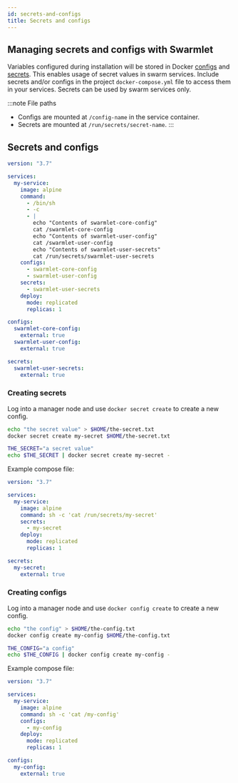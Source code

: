 ```yaml
---
id: secrets-and-configs
title: Secrets and configs
---
```


## Managing secrets and configs with Swarmlet

Variables configured during installation will be stored in Docker [configs](https://docs.docker.com/engine/swarm/configs/) and [secrets](https://docs.docker.com/engine/swarm/secrets/). This enables usage of secret values in swarm services. Include secrets and/or configs in the project `docker-compose.yml` file to access them in your services. Secrets can be used by swarm services only.

:::note File paths

- Configs are mounted at `/config-name` in the service container.
- Secrets are mounted at `/run/secrets/secret-name`.
:::

## Secrets and configs

```yml
version: "3.7"

services:
  my-service:
    image: alpine
    command:
      - /bin/sh
      - -c
      - |
        echo "Contents of swarmlet-core-config"
        cat /swarmlet-core-config
        echo "Contents of swarmlet-user-config"
        cat /swarmlet-user-config
        echo "Contents of swarmlet-user-secrets"
        cat /run/secrets/swarmlet-user-secrets
    configs:
      - swarmlet-core-config
      - swarmlet-user-config
    secrets:
      - swarmlet-user-secrets
    deploy:
      mode: replicated
      replicas: 1

configs:
  swarmlet-core-config:
    external: true
  swarmlet-user-config:
    external: true

secrets:
  swarmlet-user-secrets:
    external: true
```

### Creating secrets

Log into a manager node and use `docker secret create` to create a new config.

```bash
echo "the secret value" > $HOME/the-secret.txt
docker secret create my-secret $HOME/the-secret.txt

THE_SECRET="a secret value"
echo $THE_SECRET | docker secret create my-secret -
```

Example compose file:

```yml
version: "3.7"

services:
  my-service:
    image: alpine
    command: sh -c 'cat /run/secrets/my-secret'
    secrets:
      - my-secret
    deploy:
      mode: replicated
      replicas: 1

secrets:
  my-secret:
    external: true
```

### Creating configs

Log into a manager node and use `docker config create` to create a new config.

```bash
echo "the config" > $HOME/the-config.txt
docker config create my-config $HOME/the-config.txt

THE_CONFIG="a config"
echo $THE_CONFIG | docker config create my-config -
```

Example compose file:

```yml
version: "3.7"

services:
  my-service:
    image: alpine
    command: sh -c 'cat /my-config'
    configs:
      - my-config
    deploy:
      mode: replicated
      replicas: 1

configs:
  my-config:
    external: true
```
